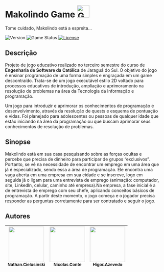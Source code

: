 <h1>Makolindo Game <a href="https://www.yoyogames.com/" target="_blank"><img src="https://www.moosoft.com/wp-content/uploads/2022/11/gamemaker-studio-98765-1.png" alt="GML" width="40" height="40"/></a></h1>
Tome cuidado, Makolindo está a espreita...<br>
<p>
  <img alt="Version" src="https://img.shields.io/badge/Vers%C3%A3o-0.9.5-blue">
  <img alt="Game Status" src="https://img.shields.io/badge/Status-Em%20Desenvolvimento-green">
  <a href='https://github.com/MrNicolass/Makolindo-Game/blob/main/LICENSE'><img alt="License" src="https://img.shields.io/badge/License-MIT-green?"></a>
</p>

<h2>Descrição</h2>
<p>
  Projeto de jogo educativo realizado no terceiro semestre do curso de <strong>Engenharia de Software da Católica</strong> de Jaraguá do Sul.
O objetivo do jogo é ensinar programação de uma forma simples e engraçada em um game descontraído.
Trata-se de um jogo executável estilo 2D voltado para processos educativos de introdução, ampliação e aprimoramento na resolução de problemas na área da Tecnologia da Informação e programação.
</p>


<p>
  Um jogo para introduzir e aprimorar os conhecimentos de programação e desenvolvimento, através da resolução de quests e esquema de pontuação e vidas. Foi planejado para adolescentes ou pessoas de qualquer idade que estão iniciando na área da programação ou que buscam aprimorar seus conhecimentos de resolução de problemas.
</p>

<h2>Sinopse</h2>
Makolindo está em sua casa pesquisando sobre as forças ocultas e percebe que precisa de dinheiro para participar de grupos “exclusivos”. Portanto, se vê na necessidade de encontrar um emprego em uma área que já é especializado, sendo essa a área de programação. Ele encontra uma vaga aberta em uma empresa em sua cidade e se inscreve, logo em seguida já o ligam para uma entrevista de emprego (animação: computador, site, LinkedIn, celular, caminho até empresa).Na empresa, a fase inicial é a de entrevista de emprego com seu chefe, aplicando conceitos básicos de programação. A partir deste momento, o jogo começa e o jogador precisa responder as perguntas corretamente para ser contratado e seguir o jogo.

<h2>Autores</h2>

| [<img loading="lazy" src="https://avatars.githubusercontent.com/u/141975272?v=4" width=115><br><sub>Nathan Cielusinski</sub>](https://github.com/AoiteFoca) |  [<img loading="lazy" src="https://avatars.githubusercontent.com/u/80847876?v=4" width=115><br><sub>Nicolas Conte</sub>](https://github.com/MrNicolass) |  [<img loading="lazy" src="https://avatars.githubusercontent.com/u/141787745?v=4" width=115><br><sub>Higor Azevedo</sub>](https://github.com/HigorAz) |
| :---: | :---: | :---: |
